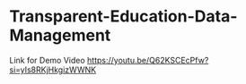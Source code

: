 # Transparent-Education-Data-Management
Link for Demo Video
https://youtu.be/Q62KSCEcPfw?si=yIs8RKjHkgizWWNK
